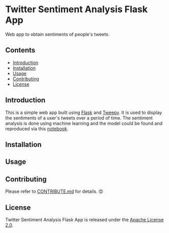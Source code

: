 # Twitter Sentiment Analysis Flask App
Web app to obtain sentiments of people's tweets.

## Contents
- [Introduction](#Introduction)
- [Installation](#Installation)
- [Usage](#Usage)
- [Contributing](#Contributing)
- [License](#License)

## Introduction
This is a simple web app built using [Flask](https://github.com/pallets/flask) and [Tweepy](https://www.tweepy.org/). It is used to display the sentiments of a user's tweets over a period of time. The sentiment analysis is done using machine learning and the model could be found and reproduced via this [notebook](./twitter_sentiment_analysis.ipynb).

## Installation

## Usage

## Contributing
Please refer to [CONTRIBUTE.md](./CONTRIBUTE.md) for details. :heart_eyes:

## License
Twitter Sentiment Analysis Flask App is released under the [Apache License 2.0](./LICENSE).
